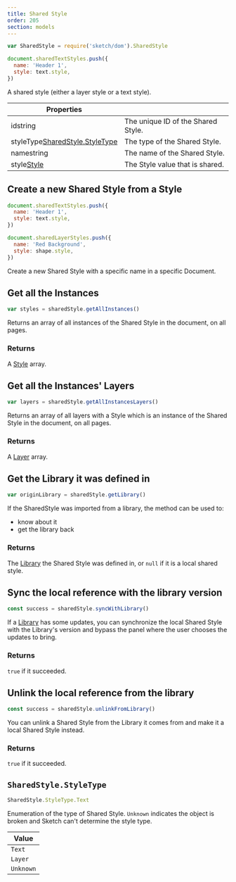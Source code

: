 ```yaml
---
title: Shared Style
order: 205
section: models
---
```


```javascript
var SharedStyle = require('sketch/dom').SharedStyle
```

```javascript
document.sharedTextStyles.push({
  name: 'Header 1',
  style: text.style,
})
```

A shared style (either a layer style or a text style).

| Properties                                                                            |                                    |
| ------------------------------------------------------------------------------------- | ---------------------------------- |
| id<span class="arg-type">string</span>                                                | The unique ID of the Shared Style. |
| styleType<span class="arg-type">[SharedStyle.StyleType](#sharedstylestyletype)</span> | The type of the Shared Style.      |
| name<span class="arg-type">string</span>                                              | The name of the Shared Style.      |
| style<span class="arg-type">[Style](#style)</span>                                    | The Style value that is shared.    |

## Create a new Shared Style from a Style

```javascript
document.sharedTextStyles.push({
  name: 'Header 1',
  style: text.style,
})

document.sharedLayerStyles.push({
  name: 'Red Background',
  style: shape.style,
})
```

Create a new Shared Style with a specific name in a specific Document.

## Get all the Instances

```javascript
var styles = sharedStyle.getAllInstances()
```

Returns an array of all instances of the Shared Style in the document, on all pages.

### Returns

A [Style](#style) array.

## Get all the Instances' Layers

```javascript
var layers = sharedStyle.getAllInstancesLayers()
```

Returns an array of all layers with a Style which is an instance of the Shared Style in the document, on all pages.

### Returns

A [Layer](#layer) array.

## Get the Library it was defined in

```javascript
var originLibrary = sharedStyle.getLibrary()
```

If the SharedStyle was imported from a library, the method can be used to:

- know about it
- get the library back

### Returns

The [Library](#library) the Shared Style was defined in, or `null` if it is a local shared style.

## Sync the local reference with the library version

```javascript
const success = sharedStyle.syncWithLibrary()
```

If a [Library](#library) has some updates, you can synchronize the local Shared Style with the Library's version and bypass the panel where the user chooses the updates to bring.

### Returns

`true` if it succeeded.

## Unlink the local reference from the library

```javascript
const success = sharedStyle.unlinkFromLibrary()
```

You can unlink a Shared Style from the Library it comes from and make it a local Shared Style instead.

### Returns

`true` if it succeeded.

## `SharedStyle.StyleType`

```javascript
SharedStyle.StyleType.Text
```

Enumeration of the type of Shared Style. `Unknown` indicates the object is broken and Sketch can't determine the style type.

| Value     |
| --------- |
| `Text`    |
| `Layer`   |
| `Unknown` |

